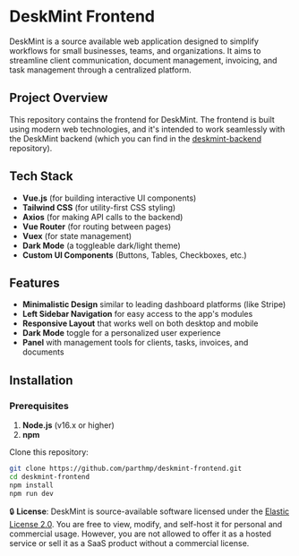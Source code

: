 # DeskMint Frontend

DeskMint is a source available web application designed to simplify workflows for small businesses, teams, and organizations. It aims to streamline client communication, document management, invoicing, and task management through a centralized platform.

## Project Overview

This repository contains the frontend for DeskMint. The frontend is built using modern web technologies, and it's intended to work seamlessly with the DeskMint backend (which you can find in the [deskmint-backend](https://github.com/parthmp/deskmint-backend) repository).

## Tech Stack

- **Vue.js** (for building interactive UI components)
- **Tailwind CSS** (for utility-first CSS styling)
- **Axios** (for making API calls to the backend)
- **Vue Router** (for routing between pages)
- **Vuex** (for state management)
- **Dark Mode** (a toggleable dark/light theme)
- **Custom UI Components** (Buttons, Tables, Checkboxes, etc.)

## Features

- **Minimalistic Design** similar to leading dashboard platforms (like Stripe)
- **Left Sidebar Navigation** for easy access to the app's modules
- **Responsive Layout** that works well on both desktop and mobile
- **Dark Mode** toggle for a personalized user experience
- **Panel** with management tools for clients, tasks, invoices, and documents

## Installation

### Prerequisites

1. **Node.js** (v16.x or higher)
2. **npm**


Clone this repository:
   ```bash
   git clone https://github.com/parthmp/deskmint-frontend.git
   cd deskmint-frontend
   npm install
   npm run dev
   ```

🔒 **License**: DeskMint is source-available software licensed under the [Elastic License 2.0](./LICENSE). You are free to view, modify, and self-host it for personal and commercial usage. However, you are not allowed to offer it as a hosted service or sell it as a SaaS product without a commercial license.

